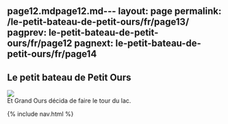 page12.mdpage12.md---
layout: page
permalink: /le-petit-bateau-de-petit-ours/fr/page13/
pagprev: le-petit-bateau-de-petit-ours/fr/page12
pagnext: le-petit-bateau-de-petit-ours/fr/page14
---

## Le petit bateau de Petit Ours

<img src="{{ site.baseurl }}/img/le-petit-bateau-de-petit-ours/page11.jpg"/>

<div class="childbook-text">
Et Grand Ours décida de faire le tour du lac.
</div>

{% include nav.html %}
